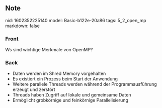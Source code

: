 ## Note
nid: 1602352225140
model: Basic-b122e-20a86
tags: 5_2_open_mp
markdown: false

### Front
Ws sind wichtige Merkmale von OpenMP?

### Back
<ul>
  <li>Daten werden im Shred Memory vorgehalten
  <li>Es existiert ein Prozess beim Start der Anwendung
  <li>Weitere parallele Threads werden während der
  Programmausführung erzeugt und zerstört
  <li>Threads haben Zugriff auf lokale und gemeinsame Daten
  <li>Ermöglicht grobkörnige und feinkörnige Parallelisierung
</ul>
